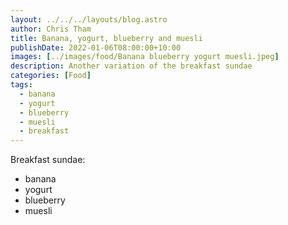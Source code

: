 ```yaml
---
layout: ../../../layouts/blog.astro
author: Chris Tham
title: Banana, yogurt, blueberry and muesli
publishDate: 2022-01-06T08:00:00+10:00
images: [../images/food/Banana blueberry yogurt muesli.jpeg]
description: Another variation of the breakfast sundae
categories: [Food]
tags:
  - banana
  - yogurt
  - blueberry
  - muesli
  - breakfast
---
```


Breakfast sundae:

- banana
- yogurt
- blueberry
- muesli
